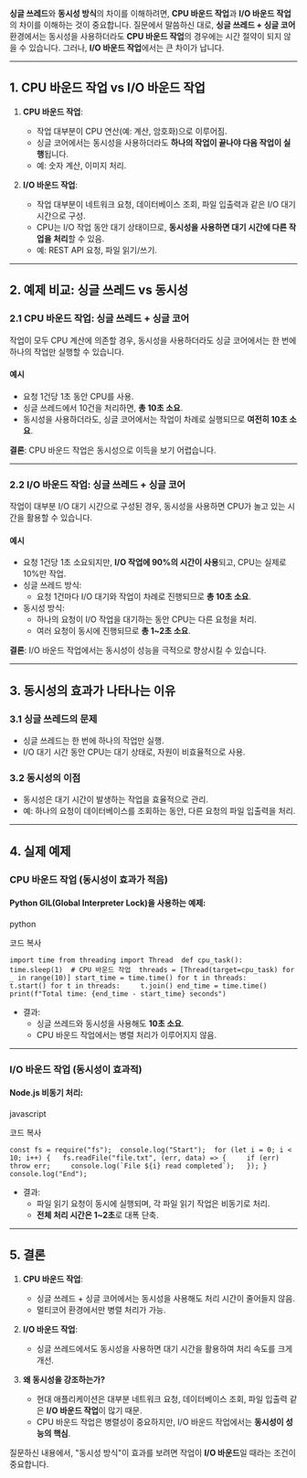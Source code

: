 **싱글 쓰레드**와 **동시성 방식**의 차이를 이해하려면, **CPU 바운드 작업**과 **I/O 바운드 작업**의 차이를 이해하는 것이 중요합니다. 질문에서 말씀하신 대로, **싱글 쓰레드 + 싱글 코어** 환경에서는 동시성을 사용하더라도 **CPU 바운드 작업**의 경우에는 시간 절약이 되지 않을 수 있습니다. 그러나, **I/O 바운드 작업**에서는 큰 차이가 납니다.

---

## **1. CPU 바운드 작업 vs I/O 바운드 작업**

1. **CPU 바운드 작업**:
    
    - 작업 대부분이 CPU 연산(예: 계산, 암호화)으로 이루어짐.
    - 싱글 코어에서는 동시성을 사용하더라도 **하나의 작업이 끝나야 다음 작업이 실행**됩니다.
    - 예: 숫자 계산, 이미지 처리.
2. **I/O 바운드 작업**:
    
    - 작업 대부분이 네트워크 요청, 데이터베이스 조회, 파일 입출력과 같은 I/O 대기 시간으로 구성.
    - CPU는 I/O 작업 동안 대기 상태이므로, **동시성을 사용하면 대기 시간에 다른 작업을 처리**할 수 있음.
    - 예: REST API 요청, 파일 읽기/쓰기.

---

## **2. 예제 비교: 싱글 쓰레드 vs 동시성**

### **2.1 CPU 바운드 작업: 싱글 쓰레드 + 싱글 코어**

작업이 모두 CPU 계산에 의존할 경우, 동시성을 사용하더라도 싱글 코어에서는 한 번에 하나의 작업만 실행할 수 있습니다.

#### 예시

- 요청 1건당 1초 동안 CPU를 사용.
- 싱글 쓰레드에서 10건을 처리하면, **총 10초 소요**.
- 동시성을 사용하더라도, 싱글 코어에서는 작업이 차례로 실행되므로 **여전히 10초 소요**.

**결론**: CPU 바운드 작업은 동시성으로 이득을 보기 어렵습니다.

---

### **2.2 I/O 바운드 작업: 싱글 쓰레드 + 싱글 코어**

작업이 대부분 I/O 대기 시간으로 구성된 경우, 동시성을 사용하면 CPU가 놀고 있는 시간을 활용할 수 있습니다.

#### 예시

- 요청 1건당 1초 소요되지만, **I/O 작업에 90%의 시간이 사용**되고, CPU는 실제로 10%만 작업.
- 싱글 쓰레드 방식:
    - 요청 1건마다 I/O 대기와 작업이 차례로 진행되므로 **총 10초 소요**.
- 동시성 방식:
    - 하나의 요청이 I/O 작업을 대기하는 동안 CPU는 다른 요청을 처리.
    - 여러 요청이 동시에 진행되므로 **총 1~2초 소요**.

**결론**: I/O 바운드 작업에서는 동시성이 성능을 극적으로 향상시킬 수 있습니다.

---

## **3. 동시성의 효과가 나타나는 이유**

### **3.1 싱글 쓰레드의 문제**

- 싱글 쓰레드는 한 번에 하나의 작업만 실행.
- I/O 대기 시간 동안 CPU는 대기 상태로, 자원이 비효율적으로 사용.

### **3.2 동시성의 이점**

- 동시성은 대기 시간이 발생하는 작업을 효율적으로 관리.
- 예: 하나의 요청이 데이터베이스를 조회하는 동안, 다른 요청의 파일 입출력을 처리.

---

## **4. 실제 예제**

### **CPU 바운드 작업 (동시성이 효과가 적음)**

#### Python GIL(Global Interpreter Lock)을 사용하는 예제:

python

코드 복사

`import time from threading import Thread  def cpu_task():     time.sleep(1)  # CPU 바운드 작업  threads = [Thread(target=cpu_task) for _ in range(10)] start_time = time.time() for t in threads:     t.start() for t in threads:     t.join() end_time = time.time() print(f"Total time: {end_time - start_time} seconds")`

- 결과:
    - 싱글 쓰레드와 동시성을 사용해도 **10초 소요**.
    - CPU 바운드 작업에서는 병렬 처리가 이루어지지 않음.

---

### **I/O 바운드 작업 (동시성이 효과적)**

#### Node.js 비동기 처리:

javascript

코드 복사

``const fs = require("fs");  console.log("Start");  for (let i = 0; i < 10; i++) {   fs.readFile("file.txt", (err, data) => {     if (err) throw err;     console.log(`File ${i} read completed`);   }); }  console.log("End");``

- 결과:
    - 파일 읽기 요청이 동시에 실행되며, 각 파일 읽기 작업은 비동기로 처리.
    - **전체 처리 시간은 1~2초**로 대폭 단축.

---

## **5. 결론**

1. **CPU 바운드 작업**:
    
    - 싱글 쓰레드 + 싱글 코어에서는 동시성을 사용해도 처리 시간이 줄어들지 않음.
    - 멀티코어 환경에서만 병렬 처리가 가능.
2. **I/O 바운드 작업**:
    
    - 싱글 쓰레드에서도 동시성을 사용하면 대기 시간을 활용하여 처리 속도를 크게 개선.
3. **왜 동시성을 강조하는가?**
    
    - 현대 애플리케이션은 대부분 네트워크 요청, 데이터베이스 조회, 파일 입출력 같은 **I/O 바운드 작업**이 많기 때문.
    - CPU 바운드 작업은 병렬성이 중요하지만, I/O 바운드 작업에서는 **동시성이 성능의 핵심**.

질문하신 내용에서, "동시성 방식"이 효과를 보려면 작업이 **I/O 바운드**일 때라는 조건이 중요합니다.